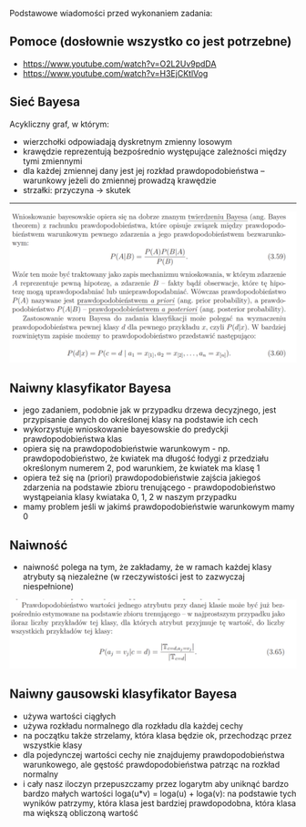 Podstawowe wiadomości przed wykonaniem zadania:

## Pomoce (dosłownie wszystko co jest potrzebne)

- https://www.youtube.com/watch?v=O2L2Uv9pdDA
- https://www.youtube.com/watch?v=H3EjCKtlVog

## Sieć Bayesa

Acykliczny graf, w którym:

- wierzchołki odpowiadają dyskretnym zmienny losowym
- krawędzie reprezentują bezpośrednio występujące zależności między tymi zmiennymi
- dla każdej zmiennej dany jest jej rozkład prawdopodobieństwa – warunkowy jeżeli do zmiennej prowadzą krawędzie
- strzałki: przyczyna -> skutek

---

![](img/bayes_1.png)

## Naiwny klasyfikator Bayesa

- jego zadaniem, podobnie jak w przypadku drzewa decyzjnego, jest przypisanie danych do określonej klasy na podstawie ich cech
- wykorzystuje wnioskowanie bayesowskie do predyckji prawdopodobieństwa klas
- opiera się na prawdopodobieństwie warunkowym - np. prawdopodobieństwo, że kwiatek ma długość łodygi z przedziału określonym numerem 2, pod warunkiem, że kwiatek ma klasę 1
- opiera też się na (priori) prawdopodobieństwie zajścia jakiegoś zdarzenia na podstawie zbioru trenującego - prawdopodobieństwo wystąpeiania klasy kwiataka 0, 1, 2 w naszym przypadku
- mamy problem jeśli w jakimś prawdopodobieństwie warunkowym mamy 0

## Naiwność

- naiwność polega na tym, że zakładamy, że w ramach każdej klasy atrybuty są niezależne (w rzeczywistości jest to zazwyczaj niespełnione)

![](img/bayes_3.png)

## Naiwny gausowski klasyfikator Bayesa

- używa wartości ciągłych
- używa rozkładu normalnego dla rozkładu dla każdej cechy
- na początku także strzelamy, która klasa będzie ok, przechodząc przez wszystkie klasy
- dla pojedynczej wartości cechy nie znajdujemy prawdopodobieństwa warunkowego, ale gęstość prawdopodobieństwa patrząc na rozkład normalny
- i cały nasz iloczyn przepuszczamy przez logarytm aby uniknąć bardzo bardzo małych wartości loga(u\*v) = loga(u) + loga(v): na podstawie tych wyników patrzymy, która klasa jest bardziej prawdopodobna, która klasa ma większą obliczoną wartość
